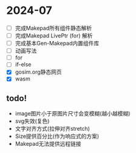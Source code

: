 # 2024-07

- [ ] 完成Makepad所有组件静态解析
- [ ] 完成Makepad LivePtr (for) 解析
- [ ] 完成基本Gen-Makepad内置组件库
- [ ] 动画写法
- [ ] for
- [ ] if-else
- [x] gosim.org静态网页
- [x] wasm

## todo!
- image图片小于原图片尺寸会变模糊(越小越模糊)
- svg失效(复色)
- 文字对齐方式(拉伸对齐stretch)
- Size提供百分比(作为响应式的方案)
- Makepad无法提供远程链接
